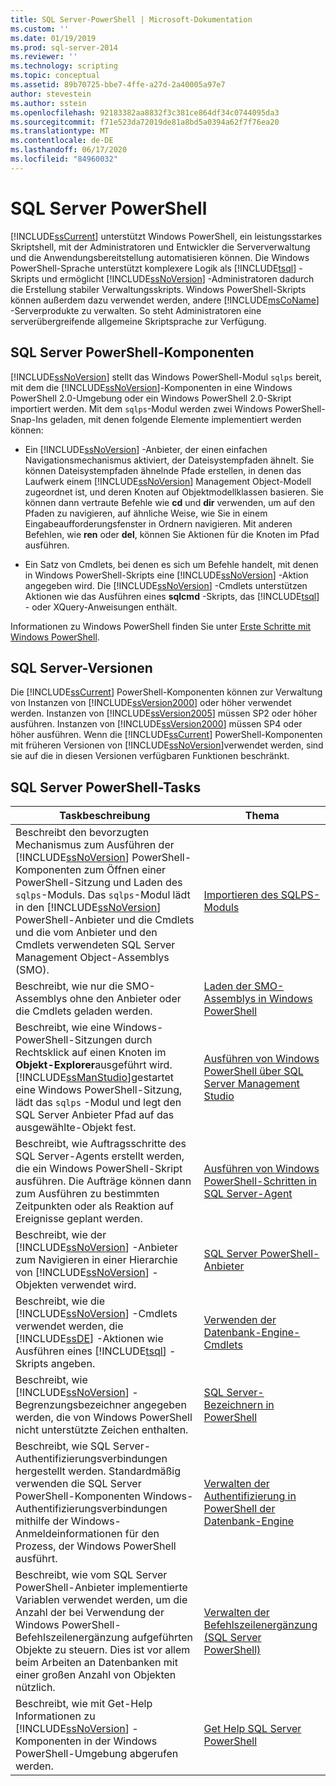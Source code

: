```yaml
---
title: SQL Server-PowerShell | Microsoft-Dokumentation
ms.custom: ''
ms.date: 01/19/2019
ms.prod: sql-server-2014
ms.reviewer: ''
ms.technology: scripting
ms.topic: conceptual
ms.assetid: 89b70725-bbe7-4ffe-a27d-2a40005a97e7
author: stevestein
ms.author: sstein
ms.openlocfilehash: 92183382aa8832f3c381ce864df34c0744095da3
ms.sourcegitcommit: f71e523da72019de81a8bd5a0394a62f7f76ea20
ms.translationtype: MT
ms.contentlocale: de-DE
ms.lasthandoff: 06/17/2020
ms.locfileid: "84960032"
---
```

# <a name="sql-server-powershell"></a>SQL Server PowerShell
  [!INCLUDE[ssCurrent](../includes/sscurrent-md.md)] unterstützt Windows PowerShell, ein leistungsstarkes Skriptshell, mit der Administratoren und Entwickler die Serververwaltung und die Anwendungsbereitstellung automatisieren können. Die Windows PowerShell-Sprache unterstützt komplexere Logik als [!INCLUDE[tsql](../includes/tsql-md.md)] -Skripts und ermöglicht [!INCLUDE[ssNoVersion](../includes/ssnoversion-md.md)] -Administratoren dadurch die Erstellung stabiler Verwaltungsskripts. Windows PowerShell-Skripts können außerdem dazu verwendet werden, andere [!INCLUDE[msCoName](../includes/msconame-md.md)] -Serverprodukte zu verwalten. So steht Administratoren eine serverübergreifende allgemeine Skriptsprache zur Verfügung.  
  
## <a name="sql-server-powershell-components"></a>SQL Server PowerShell-Komponenten  
 [!INCLUDE[ssNoVersion](../includes/ssnoversion-md.md)] stellt das Windows PowerShell-Modul `sqlps` bereit, mit dem die [!INCLUDE[ssNoVersion](../includes/ssnoversion-md.md)]-Komponenten in eine Windows PowerShell 2.0-Umgebung oder ein Windows PowerShell 2.0-Skript importiert werden. Mit dem `sqlps`-Modul werden zwei Windows PowerShell-Snap-Ins geladen, mit denen folgende Elemente implementiert werden können:  
  
-   Ein [!INCLUDE[ssNoVersion](../includes/ssnoversion-md.md)] -Anbieter, der einen einfachen Navigationsmechanismus aktiviert, der Dateisystempfaden ähnelt. Sie können Dateisystempfaden ähnelnde Pfade erstellen, in denen das Laufwerk einem [!INCLUDE[ssNoVersion](../includes/ssnoversion-md.md)] Management Object-Modell zugeordnet ist, und deren Knoten auf Objektmodellklassen basieren. Sie können dann vertraute Befehle wie **cd** und **dir** verwenden, um auf den Pfaden zu navigieren, auf ähnliche Weise, wie Sie in einem Eingabeaufforderungsfenster in Ordnern navigieren. Mit anderen Befehlen, wie **ren** oder **del**, können Sie Aktionen für die Knoten im Pfad ausführen.  
  
-   Ein Satz von Cmdlets, bei denen es sich um Befehle handelt, mit denen in Windows PowerShell-Skripts eine [!INCLUDE[ssNoVersion](../includes/ssnoversion-md.md)] -Aktion angegeben wird. Die [!INCLUDE[ssNoVersion](../includes/ssnoversion-md.md)] -Cmdlets unterstützen Aktionen wie das Ausführen eines **sqlcmd** -Skripts, das [!INCLUDE[tsql](../includes/tsql-md.md)] - oder XQuery-Anweisungen enthält.  
  
 Informationen zu Windows PowerShell finden Sie unter [Erste Schritte mit Windows PowerShell](https://msdn.microsoft.com/library/hh857337.aspx).  
  
## <a name="sql-server-versions"></a>SQL Server-Versionen  
 Die [!INCLUDE[ssCurrent](../includes/sscurrent-md.md)] PowerShell-Komponenten können zur Verwaltung von Instanzen von [!INCLUDE[ssVersion2000](../includes/ssversion2000-md.md)] oder höher verwendet werden. Instanzen von [!INCLUDE[ssVersion2005](../includes/ssversion2005-md.md)] müssen SP2 oder höher ausführen. Instanzen von [!INCLUDE[ssVersion2000](../includes/ssversion2000-md.md)] müssen SP4 oder höher ausführen. Wenn die [!INCLUDE[ssCurrent](../includes/sscurrent-md.md)] PowerShell-Komponenten mit früheren Versionen von [!INCLUDE[ssNoVersion](../includes/ssnoversion-md.md)]verwendet werden, sind sie auf die in diesen Versionen verfügbaren Funktionen beschränkt.  
  
## <a name="sql-server-powershell-tasks"></a>SQL Server PowerShell-Tasks  
  
|Taskbeschreibung|Thema|  
|----------------------|-----------|  
|Beschreibt den bevorzugten Mechanismus zum Ausführen der [!INCLUDE[ssNoVersion](../includes/ssnoversion-md.md)] PowerShell-Komponenten zum Öffnen einer PowerShell-Sitzung und Laden des `sqlps`-Moduls. Das `sqlps`-Modul lädt in den [!INCLUDE[ssNoVersion](../includes/ssnoversion-md.md)] PowerShell-Anbieter und die Cmdlets und die vom Anbieter und den Cmdlets verwendeten SQL Server Management Object-Assemblys (SMO).|[Importieren des SQLPS-Moduls](../database-engine/import-the-sqlps-module.md)|  
|Beschreibt, wie nur die SMO-Assemblys ohne den Anbieter oder die Cmdlets geladen werden.|[Laden der SMO-Assemblys in Windows PowerShell](load-the-smo-assemblies-in-windows-powershell.md)|  
|Beschreibt, wie eine Windows-PowerShell-Sitzungen durch Rechtsklick auf einen Knoten im **Objekt-Explorer**ausgeführt wird. [!INCLUDE[ssManStudio](../includes/ssmanstudio-md.md)]gestartet eine Windows PowerShell-Sitzung, lädt das `sqlps` -Modul und legt den SQL Server Anbieter Pfad auf das ausgewählte-Objekt fest.|[Ausführen von Windows PowerShell über SQL Server Management Studio](run-windows-powershell-from-sql-server-management-studio.md)|  
|Beschreibt, wie Auftragsschritte des SQL Server-Agents erstellt werden, die ein Windows PowerShell-Skript ausführen. Die Aufträge können dann zum Ausführen zu bestimmten Zeitpunkten oder als Reaktion auf Ereignisse geplant werden.|[Ausführen von Windows PowerShell-Schritten in SQL Server-Agent](run-windows-powershell-steps-in-sql-server-agent.md)|  
|Beschreibt, wie der [!INCLUDE[ssNoVersion](../includes/ssnoversion-md.md)] -Anbieter zum Navigieren in einer Hierarchie von [!INCLUDE[ssNoVersion](../includes/ssnoversion-md.md)] -Objekten verwendet wird.|[SQL Server PowerShell-Anbieter](sql-server-powershell-provider.md)|  
|Beschreibt, wie die [!INCLUDE[ssNoVersion](../includes/ssnoversion-md.md)] -Cmdlets verwendet werden, die [!INCLUDE[ssDE](../includes/ssde-md.md)] -Aktionen wie Ausführen eines [!INCLUDE[tsql](../includes/tsql-md.md)] -Skripts angeben.|[Verwenden der Datenbank-Engine-Cmdlets](../database-engine/use-the-database-engine-cmdlets.md)|  
|Beschreibt, wie [!INCLUDE[ssNoVersion](../includes/ssnoversion-md.md)] -Begrenzungsbezeichner angegeben werden, die von Windows PowerShell nicht unterstützte Zeichen enthalten.|[SQL Server-Bezeichnern in PowerShell](sql-server-identifiers-in-powershell.md)|  
|Beschreibt, wie SQL Server-Authentifizierungsverbindungen hergestellt werden. Standardmäßig verwenden die SQL Server PowerShell-Komponenten Windows-Authentifizierungsverbindungen mithilfe der Windows-Anmeldeinformationen für den Prozess, der Windows PowerShell ausführt.|[Verwalten der Authentifizierung in PowerShell der Datenbank-Engine](manage-authentication-in-database-engine-powershell.md)|  
|Beschreibt, wie vom SQL Server PowerShell-Anbieter implementierte Variablen verwendet werden, um die Anzahl der bei Verwendung der Windows PowerShell-Befehlszeilenergänzung aufgeführten Objekte zu steuern. Dies ist vor allem beim Arbeiten an Datenbanken mit einer großen Anzahl von Objekten nützlich.|[Verwalten der Befehlszeilenergänzung &#40;SQL Server PowerShell&#41;](manage-tab-completion-sql-server-powershell.md)|  
|Beschreibt, wie mit Get-Help Informationen zu [!INCLUDE[ssNoVersion](../includes/ssnoversion-md.md)] -Komponenten in der Windows PowerShell-Umgebung abgerufen werden.|[Get Help SQL Server PowerShell](../database-engine/get-help-sql-server-powershell.md)|  
  
  
